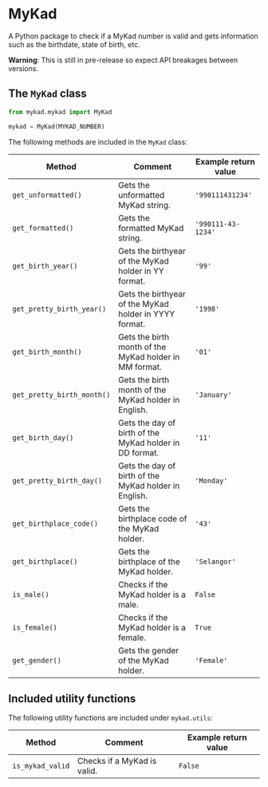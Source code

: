 # MyKad

A Python package to check if a MyKad number is valid and gets information such as the birthdate, state of birth, etc.

**Warning**: This is still in pre-release so expect API breakages between versions.

## The `MyKad` class

```python
from mykad.mykad import MyKad

mykad = MyKad(MYKAD_NUMBER)
```

The following methods are included in the `MyKad` class:

| Method                     | Comment                                                 | Example return value |
|----------------------------|---------------------------------------------------------|----------------------|
| `get_unformatted()`        | Gets the unformatted MyKad string.                      | `'990111431234'`     |
| `get_formatted()`          | Gets the formatted MyKad string.                        | `'990111-43-1234'`   |
| `get_birth_year()`         | Gets the birthyear of the MyKad holder in YY format.    | `'99'`               |
| `get_pretty_birth_year()`  | Gets the birthyear of the MyKad holder in YYYY format.  | `'1998'`             |
| `get_birth_month()`        | Gets the birth month of the MyKad holder in MM format.  | `'01'`               |
| `get_pretty_birth_month()` | Gets the birth month of the MyKad holder in English.    | `'January'`          |
| `get_birth_day()`          | Gets the day of birth of the MyKad holder in DD format. | `'11'`               |
| `get_pretty_birth_day()`   | Gets the day of birth of the MyKad holder in English.   | `'Monday'`           |
| `get_birthplace_code()`    | Gets the birthplace code of the MyKad holder.           | `'43'`               |
| `get_birthplace()`         | Gets the birthplace of the MyKad holder.                | `'Selangor'`         |
| `is_male()`                | Checks if the MyKad holder is a male.                   | `False`              |
| `is_female()`              | Checks if the MyKad holder is a female.                 | `True`               |
| `get_gender()`             | Gets the gender of the MyKad holder.                    | `'Female'`           |

## Included utility functions

The following utility functions are included under `mykad.utils`:

| Method            | Comment                                                      | Example return value |
|-------------------|--------------------------------------------------------------|----------------------|
| `is_mykad_valid`  | Checks if a MyKad is valid.                                  | `False`              |
